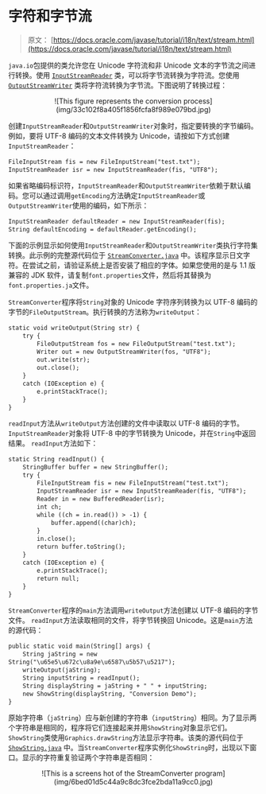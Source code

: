 # 字符和字节流

> 原文： [https://docs.oracle.com/javase/tutorial/i18n/text/stream.html](https://docs.oracle.com/javase/tutorial/i18n/text/stream.html)

`java.io`包提供的类允许您在 Unicode 字符流和非 Unicode 文本的字节流之间进行转换。使用 [`InputStreamReader`](https://docs.oracle.com/javase/8/docs/api/java/io/InputStreamReader.html) 类，可以将字节流转换为字符流。您使用 [`OutputStreamWriter`](https://docs.oracle.com/javase/8/docs/api/java/io/OutputStreamWriter.html) 类将字符流转换为字节流。下图说明了转换过程：

<center>![This figure represents the conversion process](img/33c102f8a405f1856fcfa8f989e079bd.jpg)</center>

创建`InputStreamReader`和`OutputStreamWriter`对象时，指定要转换的字节编码。例如，要将 UTF-8 编码的文本文件转换为 Unicode，请按如下方式创建`InputStreamReader`：

```
FileInputStream fis = new FileInputStream("test.txt");
InputStreamReader isr = new InputStreamReader(fis, "UTF8");

```

如果省略编码标识符，`InputStreamReader`和`OutputStreamWriter`依赖于默认编码。您可以通过调用`getEncoding`方法确定`InputStreamReader`或`OutputStreamWriter`使用的编码，如下所示：

```
InputStreamReader defaultReader = new InputStreamReader(fis);
String defaultEncoding = defaultReader.getEncoding();

```

下面的示例显示如何使用`InputStreamReader`和`OutputStreamWriter`类执行字符集转换。此示例的完整源代码位于 [`StreamConverter.java`](examples/StreamConverter.java) 中。该程序显示日文字符。在尝试之前，请验证系统上是否安装了相应的字体。如果您使用的是与 1.1 版兼容的 JDK 软件，请复制`font.properties`文件，然后将其替换为`font.properties.ja`文件。

`StreamConverter`程序将`String`对象的 Unicode 字符序列转换为以 UTF-8 编码的字节的`FileOutputStream`。执行转换的方法称为`writeOutput`：

```
static void writeOutput(String str) {
    try {
        FileOutputStream fos = new FileOutputStream("test.txt");
        Writer out = new OutputStreamWriter(fos, "UTF8");
        out.write(str);
        out.close();
    } 
    catch (IOException e) {
        e.printStackTrace();
    }
}

```

`readInput`方法从`writeOutput`方法创建的文件中读取以 UTF-8 编码的字节。 `InputStreamReader`对象将 UTF-8 中的字节转换为 Unicode，并在`String`中返回结果。 `readInput`方法如下：

```
static String readInput() {
    StringBuffer buffer = new StringBuffer();
    try {
        FileInputStream fis = new FileInputStream("test.txt");
        InputStreamReader isr = new InputStreamReader(fis, "UTF8");
        Reader in = new BufferedReader(isr);
        int ch;
        while ((ch = in.read()) > -1) {
            buffer.append((char)ch);
        }
        in.close();
        return buffer.toString();
    } 
    catch (IOException e) {
        e.printStackTrace();
        return null;
    }
}

```

`StreamConverter`程序的`main`方法调用`writeOutput`方法创建以 UTF-8 编码的字节文件。 `readInput`方法读取相同的文件，将字节转换回 Unicode。这是`main`方法的源代码：

```
public static void main(String[] args) {
    String jaString = new String("\u65e5\u672c\u8a9e\u6587\u5b57\u5217");
    writeOutput(jaString); 
    String inputString = readInput();
    String displayString = jaString + " " + inputString;
    new ShowString(displayString, "Conversion Demo");
}

```

原始字符串（`jaString`）应与新创建的字符串（`inputString`）相同。为了显示两个字符串是相同的，程序将它们连接起来并用`ShowString`对象显示它们。 `ShowString`类使用`Graphics.drawString`方法显示字符串。该类的源代码位于 [`ShowString.java`](examples/ShowString.java) 中。当`StreamConverter`程序实例化`ShowString`时，出现以下窗口。显示的字符重复验证两个字符串是否相同：

<center>![This is a screens hot of the StreamConverter program](img/6bed01d5c44a9c8dc3fce2bda11a9cc0.jpg)</center>